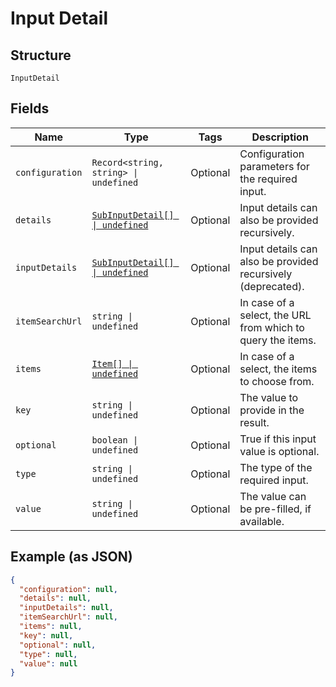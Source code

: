 
# Input Detail

## Structure

`InputDetail`

## Fields

| Name | Type | Tags | Description |
|  --- | --- | --- | --- |
| `configuration` | `Record<string, string> \| undefined` | Optional | Configuration parameters for the required input. |
| `details` | [`SubInputDetail[] \| undefined`](../../doc/models/sub-input-detail.md) | Optional | Input details can also be provided recursively. |
| `inputDetails` | [`SubInputDetail[] \| undefined`](../../doc/models/sub-input-detail.md) | Optional | Input details can also be provided recursively (deprecated). |
| `itemSearchUrl` | `string \| undefined` | Optional | In case of a select, the URL from which to query the items. |
| `items` | [`Item[] \| undefined`](../../doc/models/item.md) | Optional | In case of a select, the items to choose from. |
| `key` | `string \| undefined` | Optional | The value to provide in the result. |
| `optional` | `boolean \| undefined` | Optional | True if this input value is optional. |
| `type` | `string \| undefined` | Optional | The type of the required input. |
| `value` | `string \| undefined` | Optional | The value can be pre-filled, if available. |

## Example (as JSON)

```json
{
  "configuration": null,
  "details": null,
  "inputDetails": null,
  "itemSearchUrl": null,
  "items": null,
  "key": null,
  "optional": null,
  "type": null,
  "value": null
}
```

